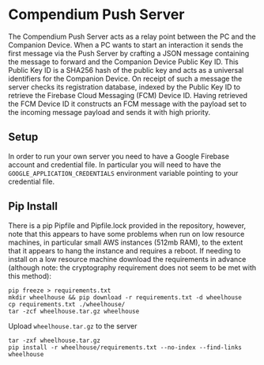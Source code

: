 # Compendium Push Server
The Compendium Push Server acts as a relay point between the PC and the Companion Device. When a PC wants to start an interaction it sends the first message via the Push Server by crafting a JSON message containing the message to forward and the Companion Device Public Key ID. This Public Key ID is a SHA256 hash of the public key and acts as a universal identifiers for the Companion Device. On receipt of such a message the server checks its registration database, indexed by the Public Key ID to retrieve the Firebase Cloud Messaging (FCM) Device ID. Having retrieved the FCM Device ID it constructs an FCM message with the payload set to the incoming message payload and sends it with high priority. 

## Setup
In order to run your own server you need to have a Google Firebase account and credential file. In particular you will need to have the `GOOGLE_APPLICATION_CREDENTIALS` environment variable pointing to your credential file.

## Pip Install
There is a pip Pipfile and Pipfile.lock provided in the repository, however, note that this appears to have some problems when run on low resource machines, in particular small AWS instances (512mb RAM), to the extent that it appears to hang the instance and requires a reboot. If needing to install on a low resource machine download the requirements in advance (although note: the cryptography requirement does not seem to be met with this method):
```
pip freeze > requirements.txt
mkdir wheelhouse && pip download -r requirements.txt -d wheelhouse
cp requirements.txt ./wheelhouse/
tar -zcf wheelhouse.tar.gz wheelhouse
```
Upload `wheelhouse.tar.gz` to the server

```
tar -zxf wheelhouse.tar.gz
pip install -r wheelhouse/requirements.txt --no-index --find-links wheelhouse
```